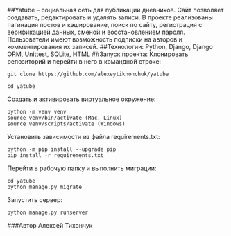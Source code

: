 ##Yatube – социальная сеть для публикации дневников.
Сайт позволяет создавать, редактировать и удалять записи. В проекте реализованы пагинация постов и кэширование, поиск по сайту, регистрация с верификацией данных, сменой и восстановлением пароля. Пользователи имеют возможность подписки на авторов и комментирования их записей.
##Технологии:
Python, Django, Django ORM, Unittest, SQLite, HTML
##Запуск проекта:
Клонировать репозиторий и перейти в него в командной строке:

`git clone https://github.com/alexeytikhonchuk/yatube`

`cd yatube`

Создать и активировать виртуальное окружение:
```
python -m venv venv
source venv/bin/activate (Mac, Linux)
source venv/scripts/activate (Windows)
```

Установить зависимости из файла requirements.txt:
```
python -m pip install --upgrade pip
pip install -r requirements.txt
 ```
Перейти в рабочую папку и выполнить миграции:
```
cd yatube
python manage.py migrate
```
Запустить сервер:
```
python manage.py runserver
```
###Автор
Алексей Тихончук